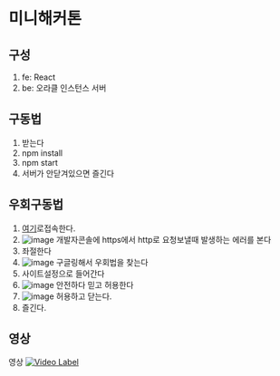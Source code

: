 # 미니해커톤

## 구성

1. fe: React
2. be: 오라클 인스턴스 서버

## 구동법

1. 받는다
2. npm install
3. npm start
4. 서버가 안닫겨있으면 즐긴다

## 우회구동법

1. [여기](https://kimtank.github.io/mini-hackerton-todo/)로접속한다.
2. ![image](https://user-images.githubusercontent.com/38494733/207706954-182e8494-b268-4c2a-a3db-6fee7a6a9af6.png) 개발자콘솔에 https에서 http로 요청보낼때 발생하는 에러를 본다
3. 좌절한다
4. ![image](https://user-images.githubusercontent.com/38494733/207707097-8a7fec96-8cb3-4327-bc57-db44bf87ee45.png) 구글링해서 우회법을 찾는다
5. 사이트설정으로 들어간다
6. ![image](https://user-images.githubusercontent.com/38494733/207707206-e9993897-d6e0-4838-9426-48c27e0a52bf.png) 안전하다 믿고 허용한다
7. ![image](https://user-images.githubusercontent.com/38494733/207707295-18963878-9508-4910-88b4-60889e932432.png) 허용하고 닫는다.
8. 즐긴다.

## 영상

영상
[![Video Label](http://img.youtube.com/vi/YQK4hE1qtlk/0.jpg)](https://youtu.be/YQK4hE1qtlk?t=0s)
